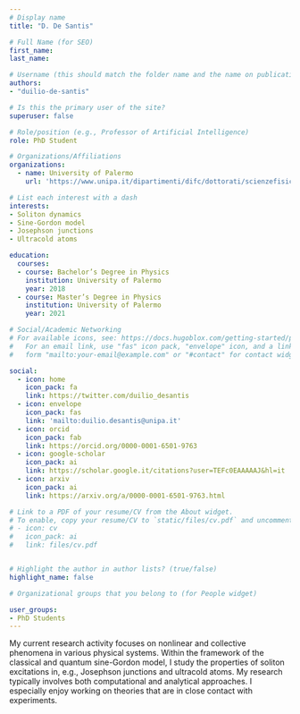 ```yaml
---
# Display name
title: "D. De Santis"

# Full Name (for SEO)
first_name: 
last_name: 

# Username (this should match the folder name and the name on publications)
authors:
- "duilio-de-santis"

# Is this the primary user of the site?
superuser: false

# Role/position (e.g., Professor of Artificial Intelligence)
role: PhD Student

# Organizations/Affiliations
organizations:
  - name: University of Palermo
    url: 'https://www.unipa.it/dipartimenti/difc/dottorati/scienzefisicheechimiche/en/phd-students/'

# List each interest with a dash
interests:
- Soliton dynamics
- Sine-Gordon model
- Josephson junctions
- Ultracold atoms

education:
  courses:
  - course: Bachelor’s Degree in Physics
    institution: University of Palermo
    year: 2018
  - course: Master’s Degree in Physics
    institution: University of Palermo
    year: 2021

# Social/Academic Networking
# For available icons, see: https://docs.hugoblox.com/getting-started/page-builder/#icons
#   For an email link, use "fas" icon pack, "envelope" icon, and a link in the
#   form "mailto:your-email@example.com" or "#contact" for contact widget.

social:
  - icon: home
    icon_pack: fa
    link: https://twitter.com/duilio_desantis
  - icon: envelope
    icon_pack: fas
    link: 'mailto:duilio.desantis@unipa.it'
  - icon: orcid
    icon_pack: fab
    link: https://orcid.org/0000-0001-6501-9763
  - icon: google-scholar 
    icon_pack: ai
    link: https://scholar.google.it/citations?user=TEFc0EAAAAAJ&hl=it
  - icon: arxiv
    icon_pack: ai
    link: https://arxiv.org/a/0000-0001-6501-9763.html

# Link to a PDF of your resume/CV from the About widget.
# To enable, copy your resume/CV to `static/files/cv.pdf` and uncomment the lines below.
# - icon: cv
#   icon_pack: ai
#   link: files/cv.pdf


# Highlight the author in author lists? (true/false)
highlight_name: false

# Organizational groups that you belong to (for People widget)

user_groups:
- PhD Students
---
```

My current research activity focuses on nonlinear and collective phenomena in various physical systems. Within the framework of the classical and quantum sine-Gordon model, I study the properties of soliton excitations in, e.g., Josephson junctions and ultracold atoms. My research typically involves both computational and analytical approaches. I especially enjoy working on theories that are in close contact with experiments. 
